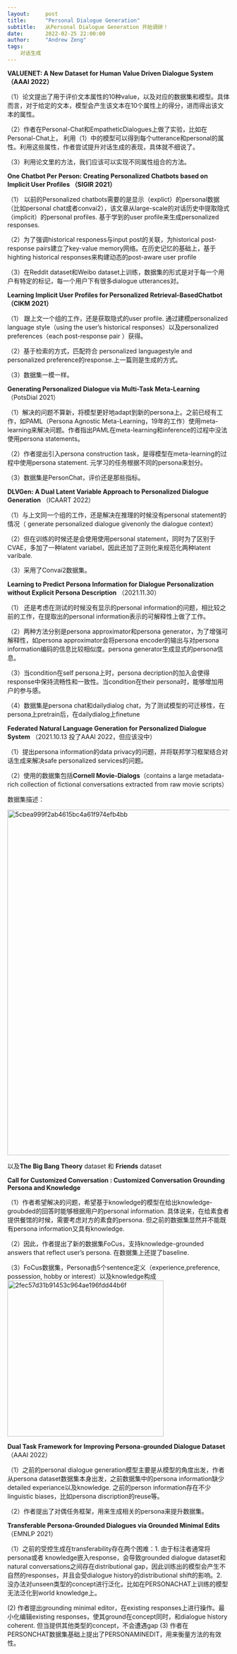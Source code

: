 ```yaml
---
layout:     post
title:      "Personal Dialogue Generation"
subtitle:   从Personal Dialogue Generation 开始调研！
date:       2022-02-25 22:00:00
author:     "Andrew Zeng"
tags:
    对话生成
---
```



**VALUENET: A New Dataset for Human Value Driven Dialogue System （AAAI 2022）**


（1）论文提出了用于评价文本属性的10种value，以及对应的数据集和模型。具体而言，对于给定的文本，模型会产生该文本在10个属性上的得分，进而得出该文本的属性。

（2）作者在Personal-Chat和EmpatheticDialogues上做了实验，比如在Personal-Chat上，
利用（1）中的模型可以得到每个utterance和personal的属性。利用这些属性，作者尝试提升对话生成的表现，具体就不细说了。

（3）利用论文里的方法，我们应该可以实现不同属性组合的方法。

**One Chatbot Per Person: Creating Personalized Chatbots based on Implicit User Profiles （SIGIR 2021）**


（1） 以前的Personalized chatbots需要的是显示（explict）的personal数据（比如personal chat或者convai2），该文章从large-scale的对话历史中提取隐式（implicit）的personal profiles. 基于学到的user profile来生成personalized responses.

（2）为了强调historical responess与input post的关联，为historical post-response pairs建立了key-value memory网络。在历史记忆的基础上，基于highting historical responses来构建动态的post-aware user profile

（3）在Reddit dataset和Weibo dataset上训练，数据集的形式是对于每一个用户有特定的标记，每一个用户下有很多dialogue utterances对。

**Learning Implicit User Profiles for Personalized Retrieval-BasedChatbot （CIKM 2021）**


（1） 跟上文一个组的工作，还是获取隐式的user profile. 通过建模personalized language style（using the user’s historical responses）以及personalized preferences（each post-response pair ）获得。

（2）基于检索的方式，匹配符合 personalized languagestyle and personalized preference的response.上一篇则是生成的方式。

（3）数据集一模一样。


**Generating Personalized Dialogue via Multi-Task Meta-Learning** （PotsDial 2021）

（1）解决的问题不算新，将模型更好地adapt到新的persona上。之前已经有工作，如PAML（Persona Agnostic Meta-Learning，19年的工作）使用meta-learning来解决问题。作者指出PAML在meta-learning和inference的过程中没法使用persona statements。

（2）作者提出引入persona construction task，是得模型在meta-learning的过程中使用persona statement. 元学习的任务根据不同的persona来划分。

（3）数据集是PersonChat，评价还是那些指标。

**DLVGen: A Dual Latent Variable Approach to Personalized Dialogue Generation** （ICAART 2022）

（1）与上文同一个组的工作，还是解决在推理的时候没有personal statement的情况（ generate  personalized  dialogue  givenonly the dialogue context）

（2）但在训练的时候还是会使用使用personal statement，同时为了区别于CVAE，多加了一种latent variabel，因此还加了正则化来规范化两种latent varibale.

（3）采用了Convai2数据集。

**Learning to Predict Persona Information for Dialogue Personalization without Explicit Persona Description** （2021.11.30）

（1） 还是考虑在测试的时候没有显示的personal information的问题，相比较之前的工作，在提取出的personal information表示的可解释性上做了工作。

（2）两种方法分别是persona approximator和persona generator，为了增强可解释性，如persona approximator会将persona encoder的输出与对persona information编码的信息比较相似度。persona generator生成显式的persona信息。

（3）当condition在self persona上时，persona decription的加入会使得response中保持流畅性和一致性。当condition在their persona时，能够增加用户的参与感。

（4）数据集是persona chat和dailydialog chat，为了测试模型的可迁移性，在persona上pretrain后，在dailydialog上finetune

**Federated Natural Language Generation for Personalized Dialogue System** （2021.10.13 投了AAAI 2022，但应该没中）

（1）提出persona information的data privacy的问题，并将联邦学习框架结合对话生成来解决safe personalized services的问题。

（2）使用的数据集包括**Cornell  Movie-Dialogs**（contains a large metadata-rich collection of fictional conversations extracted from raw movie scripts）

数据集描述：

<img width="784" alt="5cbea999f2ab4615bc4a61f974efb4bb" src="https://user-images.githubusercontent.com/47687248/155882426-d99b027a-794a-4bfa-a0de-dea495404373.png">

以及**The Big Bang Theory** dataset 和 **Friends** dataset

**Call for Customized Conversation : Customized Conversation Grounding Persona and Knowledge** 

（1）作者希望解决的问题，希望基于knowledge的模型在给出knowledge-groubded的回答时能够根据用户的personal information. 具体说来，在给素食者提供餐馆的时候，需要考虑对方的素食的persona. 但之前的数据集显然并不能既有persona information又具有knowledge.

（2）因此，作者提出了新的数据集FoCus，支持knowledge-grounded answers that reflect user’s persona. 在数据集上还提了baseline.

（3）FoCus数据集，Persona由5个sentence定义（experience,preference, possession, hobby or interest）以及knowledge构成
<img width="354" alt="2fec57d31b91453c964ae196fdd44b6f" src="https://user-images.githubusercontent.com/47687248/155882529-705c5820-7322-4ad1-8ae4-d602dd107642.png">

**Dual Task Framework for Improving Persona-grounded Dialogue Dataset** （AAAI 2022）

（1）之前的personal dialogue generation模型主要是从模型的角度出发，作者从persona dataset数据集本身出发，之前数据集中的persona information缺少detailed experiance以及knowledge. 之前的person information存在不少linguistic biases，比如persona discription的reuse等。

（2）作者提出了对偶任务框架，用来生成相关的persona来提升数据集。

**Transferable Persona-Grounded Dialogues via Grounded Minimal Edits** （EMNLP 2021）

（1）之前的受控生成在transferability存在两个困难：1. 由于标注者通常将persona或者 knowledge嵌入response，会导致grounded dialogue dataset和natural conversations之间存在distributional gap，因此训练出的模型会产生不自然的responses，并且会受dialogue history的distributional shift的影响。2. 没办法对unseen类型的concept进行泛化，比如在PERSONACHAT上训练的模型无法泛化到world knowledge上。

(2) 作者提出grounding minimal editor，在existing responses上进行操作。最小化编辑existing responses，使其ground在concept同时，和dialogue history coherent. 但当提供其他类型的concept，不会遭遇gap
(3) 作者在PERSONCHAT数据集基础上提出了PERSONAMINEDIT，用来衡量方法的有效性。

